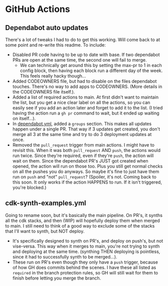# GitHub Actions

## Dependabot auto updates

There's a lot of tweaks I had to do to get this working. Will come back to at some point and re-write this readme. To include:

- Disabled PR code having to be up to date with base. If two dependabot PRs are open at the same time, the second one will fail to merge.
  - We can technically get around this by setting the max-pr to 1 in each config block, then having each block run a different day of the week. This feels really hacky though...
- Added CODEOWNERS file, but had to disable on the files dependabot touches. There's no way to add apps to CODEOWNERS. (More details in the CODEOWNERS file itself.).
- Added a list of required actions to main. At first didn't want to maintain the list, but you get a nice clear label on all the actions, so you can easily see if you add an action later and forget to add it to the list. (I tried having the action run a `gh pr` command to wait, but it ended up waiting on itself...).
- In [dependabot.yml](../dependabot.yml), added a `groups` section. This makes all updates happen under a single PR. That way if 3 updates get created, you don't merge all 3 at the same time and try to do 3 deployment updates at once.
- Removed the `pull_request` trigger from main actions. I might have to revisit this. When it was both `pull_request` AND `push`, the actions would run twice. Since they're required, even if they're `push`, the action will wait on them. Since the dependabot PR's JUST got created when opened, the action will run on those too. Plus you still get normal checks on all the pushes you do anyways. So maybe it's fine to just have them run on `push` and "not" `pull_request`? (Spoiler, it's not. Coming back to this soon. It only works if the action HAPPENS to run. If it isn't triggered, you're blocked.)

## cdk-synth-examples.yml

Going to rename soon, but it's basically the main pipeline. On PR's, it synths all the cdk stacks, and then (WIP) will hopefully deploy them when merged to main. I still need to think of a good way to exclude some of the stacks that I'll want to synth, but NOT deploy.

- It's specifically designed to synth on PR's, and deploy on push's, but not vise-versa. This way when it merges to main, you're not trying to synth and deploying at the same time. (synthing THEN deploying is pointless, since it had to successfully synth to be merged...).
- These run on PR's even though they only have a `push` trigger, because of how GH does commits behind the scenes. I have these all listed as `required` in the branch protection rules, so GH will still wait for them to finish before letting you merge the branch.
